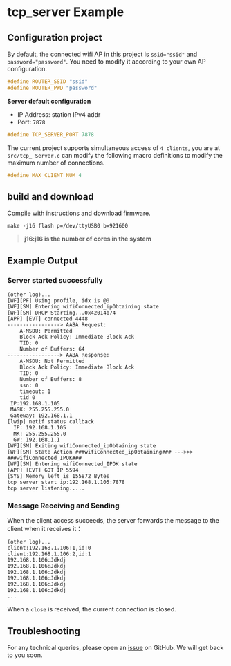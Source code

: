 # tcp_server Example
## Configuration project
By default, the connected wifi AP in this project is `ssid="ssid"` and `password="password"`.
You need to modify it according to your own AP configuration.
```c
#define ROUTER_SSID "ssid"
#define ROUTER_PWD "password"
```
**Server default configuration**

- IP Address: station IPv4 addr
- Port: `7878`

```c
#define TCP_SERVER_PORT 7878
```
The current project supports simultaneous access of `4 clients`, you are at `src/tcp_ Server.c` can modify the following macro definitions to modify the maximum number of connections.
```c
#define MAX_CLIENT_NUM 4
```
## build and download
Compile with instructions and download firmware.
```shell
make -j16 flash p=/dev/ttyUSB0 b=921600
```
>**j16:j16 is the number of cores in the system**

## Example Output
### Server started successfully
```shell
(other log)...
[WF][PF] Using profile, idx is @0
[WF][SM] Entering wifiConnected_ipObtaining state
[WF][SM] DHCP Starting...0x42014b74
[APP] [EVT] connected 4448
-----------------> AABA Request:
    A-MSDU: Permitted
    Block Ack Policy: Immediate Block Ack
    TID: 0
    Number of Buffers: 64
-----------------> AABA Response:
    A-MSDU: Not Permitted
    Block Ack Policy: Immediate Block Ack
    TID: 0
    Number of Buffers: 8
    ssn: 0
    timeout: 1
    tid 0
 IP:192.168.1.105
 MASK: 255.255.255.0
 Gateway: 192.168.1.1
[lwip] netif status callback
  IP: 192.168.1.105
  MK: 255.255.255.0
  GW: 192.168.1.1
[WF][SM] Exiting wifiConnected_ipObtaining state
[WF][SM] State Action ###wifiConnected_ipObtaining### --->>> ###wifiConnected_IPOK###
[WF][SM] Entering wifiConnected_IPOK state
[APP] [EVT] GOT IP 5594
[SYS] Memory left is 155872 Bytes
tcp server start ip:192.168.1.105:7878
tcp server listening.....
```
### Message Receiving and Sending
When the client access succeeds, the server forwards the message to the client when it receives it：
```shell
(other log)...
client:192.168.1.106:1,id:0
client:192.168.1.106:2,id:1
192.168.1.106:Jdkdj
192.168.1.106:Jdkdj
192.168.1.106:Jdkdj
192.168.1.106:Jdkdj
192.168.1.106:Jdkdj
192.168.1.106:Jdkdj
...
```
When a `close` is received, the current connection is closed.
## Troubleshooting

For any technical queries, please open an [issue](https://github.com/Ai-Thinker-Open/Ai-Thinker-WB2/issues) on GitHub. We will get back to you soon.
